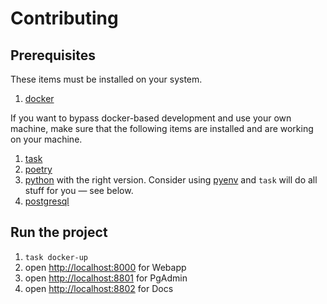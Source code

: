 # Contributing

## Prerequisites

These items must be installed on your system.

1. [docker](https://www.docker.com/)

If you want to bypass docker-based development
and use your own machine, make sure 
that the following items are installed and are working
on your machine.

1. [task](https://taskfile.dev/)
2. [poetry](https://python-poetry.org/)
3. [python](https://www.python.org/) with the right version.
    Consider using [pyenv](https://github.com/pyenv/pyenv)
    and `task` will do all stuff for you — see below.
4. [postgresql](https://www.postgresql.org/)

## Run the project

1. `task docker-up`
2. open [http://localhost:8000](http://localhost:8000) for Webapp
3. open [http://localhost:8801](http://localhost:8801) for PgAdmin
4. open [http://localhost:8802](http://localhost:8802) for Docs
